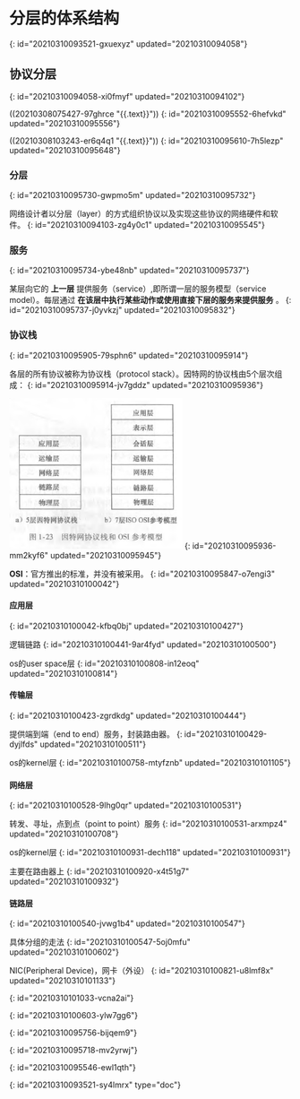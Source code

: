 # 分层的体系结构
{: id="20210310093521-gxuexyz" updated="20210310094058"}

## 协议分层
{: id="20210310094058-xi0fmyf" updated="20210310094102"}

((20210308075427-97ghrce "{{.text}}"))
{: id="20210310095552-6hefvkd" updated="20210310095556"}

((20210308103243-er6q4q1 "{{.text}}"))
{: id="20210310095610-7h5lezp" updated="20210310095648"}

### 分层
{: id="20210310095730-gwpmo5m" updated="20210310095732"}

网络设计者以分层（layer）的方式组织协议以及实现这些协议的网络硬件和软件。
{: id="20210310094103-zg4y0c1" updated="20210310095545"}

### 服务
{: id="20210310095734-ybe48nb" updated="20210310095737"}

某层向它的 **上一层** 提供服务（service）,即所谓一层的服务模型（service model）。每层通过 **在该层中执行某些动作或使用直接下层的服务来提供服务** 。
{: id="20210310095737-j0yvkzj" updated="20210310095832"}

### 协议栈
{: id="20210310095905-79sphn6" updated="20210310095914"}

各层的所有协议被称为协议栈（protocol stack）。因特网的协议栈由5个层次组成：
{: id="20210310095914-jv7gddz" updated="20210310095936"}

![image.png](assets/image-20210310095945-gc3bmpk.png)
{: id="20210310095936-mm2kyf6" updated="20210310095945"}

**OSI**：官方推出的标准，并没有被采用。
{: id="20210310095847-o7engi3" updated="20210310100042"}

#### 应用层
{: id="20210310100042-kfbq0bj" updated="20210310100427"}

逻辑链路
{: id="20210310100441-9ar4fyd" updated="20210310100500"}

os的user space层
{: id="20210310100808-in12eoq" updated="20210310100814"}

#### 传输层
{: id="20210310100423-zgrdkdg" updated="20210310100444"}

提供端到端（end to end）服务，封装路由器。
{: id="20210310100429-dyjlfds" updated="20210310100511"}

os的kernel层
{: id="20210310100758-mtyfznb" updated="20210310101105"}

#### 网络层
{: id="20210310100528-9lhg0qr" updated="20210310100531"}

转发、寻址，点到点（point to point）服务
{: id="20210310100531-arxmpz4" updated="20210310100708"}

os的kernel层
{: id="20210310100931-dech118" updated="20210310100931"}

主要在路由器上
{: id="20210310100920-x4t51g7" updated="20210310100932"}

#### 链路层
{: id="20210310100540-jvwg1b4" updated="20210310100547"}

具体分组的走法
{: id="20210310100547-5oj0mfu" updated="20210310100602"}

NIC(Peripheral Device)，网卡（外设）
{: id="20210310100821-u8lmf8x" updated="20210310101133"}

{: id="20210310101033-vcna2ai"}

{: id="20210310100603-ylw7gg6"}

{: id="20210310095756-bijqem9"}

{: id="20210310095718-mv2yrwj"}

{: id="20210310095546-ewl1qth"}


{: id="20210310093521-sy4lmrx" type="doc"}
